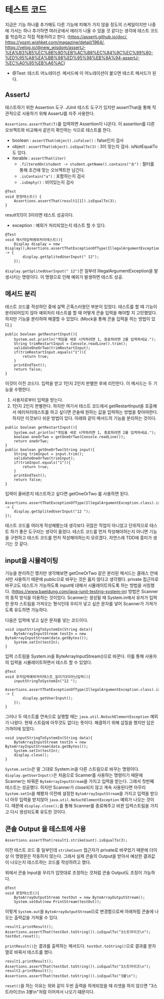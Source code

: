 # 테스트 코드
지금은 기능 하나를 추가해도 다른 기능에 피해가 가지 않을 정도의 스케일이지만 나중에 가서는 하나 추가하면 여러곳에서 에러가 나올 수 있을 것 같다는 생각에 테스트 코드를 학습하고 직접 적용하려고 한다.
(https://assertj.github.io/doc/, https://yozm.wishket.com/magazine/detail/1964/, https://velog.io/@new_wisdom/assertJ-%EA%B3%B5%EC%8B%9D%EB%AC%B8%EC%84%9C%EC%99%80-%ED%95%A8%EA%BB%98%ED%95%98%EB%8A%94-assertJ-%EC%A0%95%EB%A6%AC)

- @Test: 테스트 어노테이션. 메서드에 이 어노테이션이 붙으면 테스트 메서드가 된다.

## AssertJ
테스트하기 위한 Assertion 도구. JUnit 테스트 도구가 있지만 assertThat을 통해 직관적으로 사용하기 위해 AssertJ를 자주 사용한다.

`Assertions.assertThat(T)`를 입력하면 Assertion이 나온다. 이 assertion를 다른 오브젝트와 비교해서 같은지 확인하는 식으로 테스트를 한다.

- boolean : `assertThat(object).isFalse()`  : false인지 검사
- object : `assertThat(object).isEqualTo(3)` : 3이 맞는지 검사. isNotEqualTo도 있다.
- iterable : `assertThat(iter)`
    - `.filteredOn(student -> student.getName().contains("송")` : 필터를 통해 조건에 맞는 오브젝트만 남긴다.
    - `.isContain("a")` : 포함하는지 검사
    - `.isEmpty()` : 비어있는지 검사


```
@Test 
void 판정테스트() {
	Assertions.assertThat(result1[1]).isEqualTo(3);
}
```
result1[1]이 3이라면 테스트 성공이다.

- exception : 예외가 처리되었는지 테스트 할 수 있다.

```
@Test  
void 재시작입력예외처리테스트(){  
	Display display = new Display();Assertions.assertThatExceptionOfType(IllegalArgumentException.class).isThrownBy(() -> {  
        display.getSplitedUserInput(" 12");  
    });
```

`display.getSplitedUserInput(" 12")`은 일부러 IllegalArgumentException을 발생시키는 명령이다. 이 명령으로 인해 예외가 발생하면 테스트 성공.
## 메서드 분리
테스트 코드를 작성하던 중에 살짝 곤혹스러웠던 부분이 있었다. 테스트를 할 때 기능이 분리되어있지 않아 예외처리 테스트를 할 때 어떻게 콘솔 입력을 해야할 지 고민했었다. 하지만 기능을 분리하여 해결할 수 있었다.
(Mock을 통해 콘솔 입력을 하는 방법이 있다.)

```
public boolean getRestartInput(){
	System.out.println("게임을 새로 시작하려면 1, 종료하려면 2를 입력하세요.");
	String trimRestartInput = Console.readLine().trim();
	validateOneOrTwo(trimRestartInput);
	if(trimRestartInput.equals("1")){
		return true;
	}
	printEndText();
	return false;
}
```

이것이 이전 코드다. 입력을 받고 1인지 2인지 판별한 후에 리턴한다. 이 메서드는 두 기능을 수행한다.
1. 사용자로부터 입력을 받는다.
2. 1인지 2인지 판별한다.
   하지만 여기서 테스트 코드에서 getRestartInput을 호출해서 에러처리테스트를 하고 싶다면 콘솔에 원하는 값을 입력하는 방법을 찾아야한다. 하지만 이것보다 쉬운 방법이 있다. 아래와 같이 메서드의 기능을 분리하는 것이다.

```
public boolean getRestartInput(){  
    System.out.println("게임을 새로 시작하려면 1, 종료하려면 2를 입력하세요.");  
    boolean oneOrTwo = getOneOrTwo(Console.readLine());  
    return oneOrTwo;  
}  
public boolean getOneOrTwo(String input){  
    String trimInput = input.trim();  
    validateOneOrTwo(trimInput);  
    if(trimInput.equals("1")){  
        return true;  
    }  
    printEndText();  
    return false;
}
```

입력이 올바른지 테스트하고 싶다면 getOneOrTwo 를 사용하면 된다.

```
Assertions.assertThatExceptionOfType(IllegalArgumentException.class).isThrownBy(() -> {  
    display.getSplitedUserInput("12 ");  
});
```

테스트 코드를 여러개 작성해봤는데 생각보다 귀찮은 작업이 아니었고 단위적으로 테스트 하기 좋은 도구라는 생각이 들었다.
테스트 코드를 먼저 작성해야하는지 아니면 기능을 구현하고 테스트 코드를 먼저 작성해야하는지 모르겠다. 자연스레 TDD에 흥미가 생기는 것 같다.

## input을 시뮬레이팅
기능을 분리하긴 했지만 생각해보면 getOneOrTwo 같은 분리된 메서드는 클래스 안에서만 사용하기 때문에 public으로 바꾸는 것은 옳지 않다고 생각했다. private 접근자로 바꾸고도 테스트가 가능하도록 input에 대해서 시뮬레이트하도록 하는 방법을 서칭했다.
(https://www.baeldung.com/java-junit-testing-system-in)
방법은 Scanner의 동작 방식을 이용하는 것이었다. Scanner는 생성될 때 System.in에서 유저가 입력한 문자 스트림을 가져오는 형식인데 우리가 넣고 싶은 문자를 넣어 Scanner가 가져가도록 유도하면 가능하다.

다음은 입력에 넣고 싶은 문자를 넣는 코드이다.
```
void inputStringToSystemIn(String data){  
    ByteArrayInputStream testIn = new ByteArrayInputStream(data.getBytes());  
    System.setIn(testIn);  
}
```
입력 스트림을 System.in을 ByteArrayInputStream()으로 바꾼다. 
이를 통해 사용자의 입력을 시뮬레이트하면서 테스트 할 수 있었다.
```
@Test  
void 유저입력예외처리테스트_길이가3이아닌입력(){  
    inputStringToSystemIn("12 ");  
	    Assertions.assertThatExceptionOfType(IllegalArgumentException.class).isThrownBy(() -> {  
        display.getUserInput();  
    });  
}
```

그러나 두 테스트를 연속으로 실행할 때는 `java.util.NoSuchElementException` 예외가 나왔다. 현재 스트림에 아무것도 없다는 뜻이다. 해결하기 위해 삽질을 했지만 답은 가까이에 있었다.

```
void inputStringToSystemIn(String data){  
    ByteArrayInputStream testIn = new ByteArrayInputStream(data.getBytes());  
    System.setIn(testIn);  
    display.close();
}
```
`System.setIn`은 말 그대로 System.in을 다른 스트림으로 바꾸는 명령이다. 
`display.getUserInput()`은 처음으로 Scanner를 사용하는 명령이기 때문에 Scanner는 바꿔준 `ByteArrayInputStream`을 가지고 입력을 받는다. 
그래서 첫번째 테스트는 성공했다. 하지만 Scanner가 close되지 않고 계속 사용된다면 아무리 `System.setIn`을 해봤자 이전에 설정한 `ByteArrayInputStream`을 가지고 입력을 받으니 아무 입력을 받지않아 `java.util.NoSuchElementException` 예외가 나오는 것이다.
때문에 `display.close();`를 통해 Scanner를 종료해주고 바뀐 입력스트림을 가지고 다시 생성되도록 유도한 것이다. 

## 콘솔 Output 을 테스트에 사용
```
Assertions.assertThat(result1.strikeCount).isEqualTo(3);
```
이전 테스트 코드 중 일부인데 `strikeCount` 접근자가 private로 바꾸었기 때문에 더이상 이 명령문은 작동하지 않는다. 그래서 실제 콘솔의 Output을 받아서 예상한 결과값이 나오는지 테스트하는 코드를 작성하려고 했다.

위에서 콘솔 Input을 우리가 입맛대로 조정하는 것처럼 콘솔 Output도 조정이 가능하다.
```
@Test  
void 판정테스트(){  
    ByteArrayOutputStream testOut = new ByteArrayOutputStream();  
    System.setOut(new PrintStream(testOut));
```
이렇게 `System.out`을 `ByteArrayOutputStream`으로 변경함으로써 아래처럼 콘솔에 나오는 출력값을 가져올 수 있다.
```
result1.printResult();  
Assertions.assertThat(testOut.toString()).isEqualTo("3스트라이크\n");  
testOut.reset();
```
`printResult()`는 결과를 출력하는 메서드다.
`testOut.toString()`으로 결과를 문자열로 바꿔서 테스트를 했다.

```
result1.printResult();  
Assertions.assertThat(testOut.toString()).isEqualTo("3스트라이크\n");  
result2.printResult();
Assertions.assertThat(testOut.toString()).isEqualTo("3볼\n");
```
`reset()`을 하는 이유는 위와 같이 두번 출력을 하게되었을 때 리셋을 하지 않으면 "3스트라이크\n 3볼\n"처럼 이어져서 나오기 떄문이다. 
